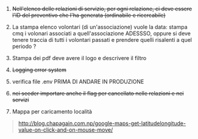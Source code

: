 

1. ~~Nell'elenco delle relazioni di servizio, per ogni relazione, ci deve essere l'ID del preventivo che l'ha generata (ordinabile e ricercabile)~~ 


2. La stampa elenco volontari (di un'associazione) vuole la data: stampa cmq i volonari associati a quell'associazione ADESSSO, oppure si deve tenere traccia di tutti i volontari passati e prendere quelli risalenti a quel periodo ?


3. Stampa dei pdf deve avere il logo e descrivere il filtro


3. ~~Logging error system~~


4. verifica file .env PRIMA DI ANDARE IN PRODUZIONE


5. ~~nei seeder importare anche il flag per cancellato nelle relazioni e nei servizi~~


5. Mappa per caricamento località 

> http://blog.chapagain.com.np/google-maps-get-latitudelongitude-value-on-click-and-on-mouse-move/

